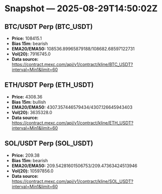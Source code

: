 # Snapshot — 2025-08-29T14:50:02Z

## BTC/USDT Perp (BTC_USDT)
- **Price:** 108415.1
- **Bias 15m:** bearish
- **EMA20/EMA50:** 108536.89965879188/108682.68597122731
- **Vol(20):** 7916745.0
- **Data source:** https://contract.mexc.com/api/v1/contract/kline/BTC_USDT?interval=Min1&limit=60

## ETH/USDT Perp (ETH_USDT)
- **Price:** 4308.36
- **Bias 15m:** bullish
- **EMA20/EMA50:** 4307.357446579434/4307.126645943403
- **Vol(20):** 3635328.0
- **Data source:** https://contract.mexc.com/api/v1/contract/kline/ETH_USDT?interval=Min1&limit=60

## SOL/USDT Perp (SOL_USDT)
- **Price:** 209.38
- **Bias 15m:** bearish
- **EMA20/EMA50:** 209.54281601506753/209.47363424513946
- **Vol(20):** 10597856.0
- **Data source:** https://contract.mexc.com/api/v1/contract/kline/SOL_USDT?interval=Min1&limit=60
